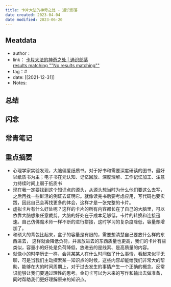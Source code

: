 ```yaml
---
title: 卡片大法的神奇之处 - 通识部落
date created: 2023-04-04
date modified: 2023-06-20
---
```


## Meatdata

- author：
- link： [卡片大法的神奇之处 | 通识部落  
     results matching ""No results matching""](https://xunyun.gitbooks.io/omwmemory01/content/chapter03/note8.html)
- tag：#
- date: [[2021-12-31]]
- Notes:

## 总结

## 闪念

## 常青笔记

## 重点摘要

- 心理学家实验发现，大脑偏爱纸质书。对于好书和需要深度研读的图书，最好以纸质书为主；电子书在元认知、记忆回放、深度理解、工作记忆加工、注意力持续时间上弱于纸质书
- 现在我一定要找到这个知识点的源头，从源头想当时为什么他们要这么去写，之后再找一些鲜活的例证去证明它。就像读完书后要考虑应用，写代码也要实践，因此自己会再找更多的体会，这样才是一张完整的卡片。
- 虚拟卡片有什么好处呢？这样的卡片的所有内容都长在了自己的大脑里，可以依靠大脑想象任意裁剪。大脑的好处在于成本足够低，卡片的转换和连接迅速。自己仿佛魔术师一样不断的进行拼接，这时学习的复杂度降低，容量却增加了。
- 和硕大的背包比起来，盒子的容量是有限的，需要想清楚自己要放什么样的东西进去， 这样就会降低负荷，并且放进去的东西质量也更高，我们的卡片有些类似，容量小的好处是负荷降低，放进去的是线索、是高质量的内容。
- 就像小的时学历史一样，会背某某人在什么时间做了什么事情，看起来似乎无聊，可是当我们主动探索某一知识点的时候，这些内容却能给我们非常大的帮助，能够在大的时间周期上，对于过去发生的事情产生一个正确的概念。反常识能够让我们要通过理性的思考。金句卡可以为未来的写作和输出去做准备，同时帮助我们更好理解原来的知识点。
